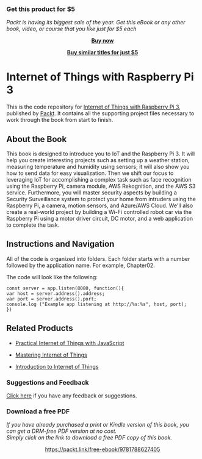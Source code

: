 
### Get this product for $5

<i>Packt is having its biggest sale of the year. Get this eBook or any other book, video, or course that you like just for $5 each</i>


<b><p align='center'>[Buy now](https://packt.link/9781788627405)</p></b>


<b><p align='center'>[Buy similar titles for just $5](https://subscription.packtpub.com/search)</p></b>


# Internet of Things with Raspberry Pi 3
This is the code repository for [Internet of Things with Raspberry Pi 3](https://www.packtpub.com/virtualization-and-cloud/internet-things-raspberry-pi-3?utm_source=repository&utm_medium=github&utm_campaign=repository&utm_term=9781788627405), published by [Packt](https://www.packtpub.com/?utm_source=github). It contains all the supporting project files necessary to work through the book from start to finish.

## About the Book
This book is designed to introduce you to IoT and the Raspberry Pi 3. It will help you create interesting projects such as setting up a weather station, measuring temperature and humidity using sensors; it will also show you how to send data for easy visualization. Then we shift our focus to leveraging IoT for accomplishing a complex task such as face recognition using the Raspberry Pi, camera module, AWS Rekognition, and the AWS S3 service. Furthermore, you will master security aspects by building a Security Surveillance system to protect your home from intruders using the Raspberry Pi, a camera, motion sensors, and Azure/AWS Cloud. We'll also create a real-world project by building a Wi-Fi controlled robot car via the Raspberry Pi using a motor driver circuit, DC motor, and a web application to complete the task.

## Instructions and Navigation
All of the code is organized into folders. Each folder starts with a number followed by the application name. For example, Chapter02.

The code will look like the following:
```
const server = app.listen(8080, function(){
var host = server.address().address;
var port = server.address().port;
console.log ("Example app listening at http://%s:%s", host, port);
})
```

## Related Products
* [Practical Internet of Things with JavaScript](https://www.packtpub.com/hardware-and-creative/advanced-iot-javascript?utm_source=repository&utm_medium=github&utm_campaign=repository&utm_term=9781788292948)

* [Mastering Internet of Things](https://www.packtpub.com/networking-and-servers/mastering-internet-things?utm_source=repository&utm_medium=github&utm_campaign=repository&utm_term=9781788397483)

* [Introduction to Internet of Things ](https://www.packtpub.com/virtualization-and-cloud/introduction-internet-things-video?utm_source=repository&utm_medium=github&utm_campaign=repository&utm_term=9781788830652)

### Suggestions and Feedback
[Click here](https://docs.google.com/forms/d/e/1FAIpQLSe5qwunkGf6PUvzPirPDtuy1Du5Rlzew23UBp2S-P3wB-GcwQ/viewform) if you have any feedback or suggestions.


### Download a free PDF

 <i>If you have already purchased a print or Kindle version of this book, you can get a DRM-free PDF version at no cost.<br>Simply click on the link to download a free PDF copy of this book.</i>
<p align="center"> <a href="https://packt.link/free-ebook/9781788627405">https://packt.link/free-ebook/9781788627405 </a> </p>